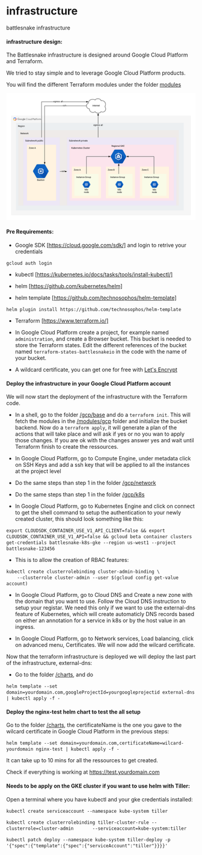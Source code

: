 # infrastructure
battlesnake infrastructure

#### infrastructure design:

The Battlesnake infrastructure is designed around Google Cloud Platform and Terraform.

We tried to stay simple and to leverage Google Cloud Platform products.

You will find the different Terraform modules under the folder [modules](/modules)


![infra design](/img/infra_diagram.png)

#### Pre Requirements:
- Google SDK [https://cloud.google.com/sdk/] and login to retrive your credentials
```
gcloud auth login
```

- kubectl [https://kubernetes.io/docs/tasks/tools/install-kubectl/]

- helm [https://github.com/kubernetes/helm]
- helm template [https://github.com/technosophos/helm-template]
```
helm plugin install https://github.com/technosophos/helm-template
```
- Terraform [https://www.terraform.io/]


- In Google Cloud Platform create a project, for example named `administration`, and create a Browser bucket. This bucket is needed to store the Terraform states. Edit the different references of the bucket named `terraform-states-battlesnakeio` in the code with the name of your bucket.

- A wildcard certificate, you can get one for free with [Let's Encrypt](https://letsencrypt.org/)


#### Deploy the infrastructure in your Google Cloud Platform account
We will now start the deployment of the infrastructure with the Terraform code.

- In a shell, go to the folder [/gcp/base](/gcp/base) and do a `terraform init`. This will fetch the modules in the [/modules/gcp](/modules/gcp) folder and initialize the bucket backend. Now do a `terraform apply`, it will generate a plan of the actions that will take place and will ask if yes or no you wan to apply those changes. If you are ok with the changes answer yes and wait until Terraform finish to create the ressources.

- In Google Cloud Platform, go to Compute Engine, under metadata click on SSH Keys and add a ssh key that will be applied to all the instances at the project level

- Do the same steps than step 1 in the folder [/gcp/network](/gcp/network)


- Do the same steps than step 1 in the folder [/gcp/k8s](/gcp/k8s)

- In Google Cloud Platform, go to Kubernetes Engine and click on connect to get the shell command to setup the authentication to your newly created cluster, this should look something like this:
```
export CLOUDSDK_CONTAINER_USE_V1_API_CLIENT=false && export CLOUDSDK_CONTAINER_USE_V1_API=false && gcloud beta container clusters get-credentials battlesnake-k8s-gke --region us-west1 --project battlesnake-123456
```

- This is to allow the creation of RBAC features:
```
kubectl create clusterrolebinding cluster-admin-binding \
    --clusterrole cluster-admin --user $(gcloud config get-value account)
```

- In Google Cloud Platform, go to Cloud DNS and Create a new zone with the domain that you want to use. Follow the Cloud DNS instruction to setup your registar. We need this only if we want to use the external-dns feature of Kubernetes, which will create automaticly DNS records based on either an annotation for a service in k8s or by the host value in an ingress.

- In Google Cloud Platform, go to Network services, Load balancing, click on advanced menu, Certificates. We will now add the wilcard certificate.

Now that the terraform infrastructure is deployed we will deploy the last part of the infrastructure, external-dns:

- Go to the folder [/charts](/charts), and do
```
helm template --set domain=yourdomain.com,googleProjectId=yourgoogleprojectid external-dns | kubectl apply -f -
```
#### Deploy the nginx-test helm chart to test the all setup

Go to the folder [/charts](/charts), the certificateName is the one you gave to the wilcard certificate in Google Cloud Platform in the previous steps:
```
helm template --set domain=yourdomain.com,certificateName=wilcard-yourdomain nginx-test | kubectl apply -f -
```
It can take up to 10 mins for all the ressources to get created.

Check if everything is working at https://test.yourdomain.com

#### Needs to be apply on the GKE cluster if you want to use helm with Tiller:

Open a terminal where you have kubectl and your gke credentials installed:

```
kubectl create serviceaccount --namespace kube-system tiller
```

```
kubectl create clusterrolebinding tiller-cluster-rule --clusterrole=cluster-admin       --serviceaccount=kube-system:tiller
```

```
kubectl patch deploy --namespace kube-system tiller-deploy -p '{"spec":{"template":{"spec":{"serviceAccount":"tiller"}}}}'
```
